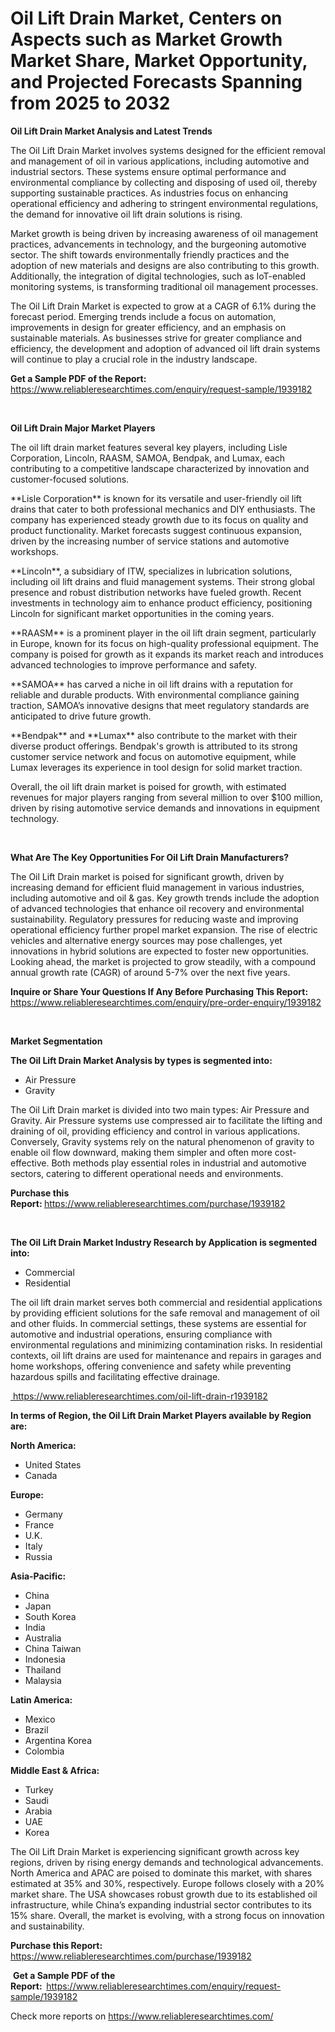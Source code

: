<p><h1>Oil Lift Drain Market, Centers on Aspects such as Market Growth Market Share, Market Opportunity, and Projected Forecasts Spanning from 2025 to 2032</h1></p><p><strong>Oil Lift Drain Market Analysis and Latest Trends</strong></p>
<p><p>The Oil Lift Drain Market involves systems designed for the efficient removal and management of oil in various applications, including automotive and industrial sectors. These systems ensure optimal performance and environmental compliance by collecting and disposing of used oil, thereby supporting sustainable practices. As industries focus on enhancing operational efficiency and adhering to stringent environmental regulations, the demand for innovative oil lift drain solutions is rising.</p><p>Market growth is being driven by increasing awareness of oil management practices, advancements in technology, and the burgeoning automotive sector. The shift towards environmentally friendly practices and the adoption of new materials and designs are also contributing to this growth. Additionally, the integration of digital technologies, such as IoT-enabled monitoring systems, is transforming traditional oil management processes.</p><p>The Oil Lift Drain Market is expected to grow at a CAGR of 6.1% during the forecast period. Emerging trends include a focus on automation, improvements in design for greater efficiency, and an emphasis on sustainable materials. As businesses strive for greater compliance and efficiency, the development and adoption of advanced oil lift drain systems will continue to play a crucial role in the industry landscape.</p></p>
<p><strong>Get a Sample PDF of the Report:&nbsp;</strong> <a href="https://www.reliableresearchtimes.com/enquiry/request-sample/1939182?utm_campaign=3028&utm_medium=2&utm_source=Github&utm_content=ia&utm_term=10042025&utm_id=oil-lift-drain">https://www.reliableresearchtimes.com/enquiry/request-sample/1939182</a></p>
<p>&nbsp;</p>
<p><strong>Oil Lift Drain Major Market Players</strong></p>
<p><p>The oil lift drain market features several key players, including Lisle Corporation, Lincoln, RAASM, SAMOA, Bendpak, and Lumax, each contributing to a competitive landscape characterized by innovation and customer-focused solutions.</p><p>**Lisle Corporation** is known for its versatile and user-friendly oil lift drains that cater to both professional mechanics and DIY enthusiasts. The company has experienced steady growth due to its focus on quality and product functionality. Market forecasts suggest continuous expansion, driven by the increasing number of service stations and automotive workshops.</p><p>**Lincoln**, a subsidiary of ITW, specializes in lubrication solutions, including oil lift drains and fluid management systems. Their strong global presence and robust distribution networks have fueled growth. Recent investments in technology aim to enhance product efficiency, positioning Lincoln for significant market opportunities in the coming years.</p><p>**RAASM** is a prominent player in the oil lift drain segment, particularly in Europe, known for its focus on high-quality professional equipment. The company is poised for growth as it expands its market reach and introduces advanced technologies to improve performance and safety.</p><p>**SAMOA** has carved a niche in oil lift drains with a reputation for reliable and durable products. With environmental compliance gaining traction, SAMOA’s innovative designs that meet regulatory standards are anticipated to drive future growth.</p><p>**Bendpak** and **Lumax** also contribute to the market with their diverse product offerings. Bendpak's growth is attributed to its strong customer service network and focus on automotive equipment, while Lumax leverages its experience in tool design for solid market traction.</p><p>Overall, the oil lift drain market is poised for growth, with estimated revenues for major players ranging from several million to over $100 million, driven by rising automotive service demands and innovations in equipment technology.</p></p>
<p>&nbsp;</p>
<p><strong>What Are The Key Opportunities For Oil Lift Drain Manufacturers?</strong></p>
<p><p>The Oil Lift Drain market is poised for significant growth, driven by increasing demand for efficient fluid management in various industries, including automotive and oil & gas. Key growth trends include the adoption of advanced technologies that enhance oil recovery and environmental sustainability. Regulatory pressures for reducing waste and improving operational efficiency further propel market expansion. The rise of electric vehicles and alternative energy sources may pose challenges, yet innovations in hybrid solutions are expected to foster new opportunities. Looking ahead, the market is projected to grow steadily, with a compound annual growth rate (CAGR) of around 5-7% over the next five years.</p></p>
<p><strong>Inquire or Share Your Questions If Any Before Purchasing This Report:</strong> <a href="https://www.reliableresearchtimes.com/enquiry/pre-order-enquiry/1939182?utm_campaign=3028&utm_medium=2&utm_source=Github&utm_content=ia&utm_term=10042025&utm_id=oil-lift-drain">https://www.reliableresearchtimes.com/enquiry/pre-order-enquiry/1939182</a></p>
<p>&nbsp;</p>
<p><strong>Market Segmentation</strong></p>
<p><strong>The Oil Lift Drain Market Analysis by types is segmented into:</strong></p>
<p><ul><li>Air Pressure</li><li>Gravity</li></ul></p>
<p><p>The Oil Lift Drain market is divided into two main types: Air Pressure and Gravity. Air Pressure systems use compressed air to facilitate the lifting and draining of oil, providing efficiency and control in various applications. Conversely, Gravity systems rely on the natural phenomenon of gravity to enable oil flow downward, making them simpler and often more cost-effective. Both methods play essential roles in industrial and automotive sectors, catering to different operational needs and environments.</p></p>
<p><strong>Purchase this Report:&nbsp;</strong><a href="https://www.reliableresearchtimes.com/purchase/1939182?utm_campaign=3028&utm_medium=2&utm_source=Github&utm_content=ia&utm_term=10042025&utm_id=oil-lift-drain">https://www.reliableresearchtimes.com/purchase/1939182</a></p>
<p>&nbsp;</p>
<p><strong>The Oil Lift Drain Market Industry Research by Application is segmented into:</strong></p>
<p><ul><li>Commercial</li><li>Residential</li></ul></p>
<p><p>The oil lift drain market serves both commercial and residential applications by providing efficient solutions for the safe removal and management of oil and other fluids. In commercial settings, these systems are essential for automotive and industrial operations, ensuring compliance with environmental regulations and minimizing contamination risks. In residential contexts, oil lift drains are used for maintenance and repairs in garages and home workshops, offering convenience and safety while preventing hazardous spills and facilitating effective drainage.</p></p>
<p><a href="https://www.reliableresearchtimes.com/oil-lift-drain-r1939182?utm_campaign=3028&utm_medium=2&utm_source=Github&utm_content=ia&utm_term=10042025&utm_id=oil-lift-drain">&nbsp;https://www.reliableresearchtimes.com/oil-lift-drain-r1939182</a></p>
<p><strong>In terms of Region, the Oil Lift Drain Market Players available by Region are:</strong></p>
<p>
    <p> <strong> North America: </strong>
        <ul>
            <li>United States</li>
            <li>Canada</li>
        </ul>
        </p> 
    <p> <strong> Europe: </strong>
        <ul>
            <li>Germany</li>
            <li>France</li>
            <li>U.K.</li>
            <li>Italy</li>
            <li>Russia</li>
        </ul>
        </p> 
    <p> <strong> Asia-Pacific: </strong>
        <ul>
            <li>China</li>
            <li>Japan</li>
            <li>South Korea</li>
            <li>India</li>
            <li>Australia</li>
            <li>China Taiwan</li>
            <li>Indonesia</li>
            <li>Thailand</li>
            <li>Malaysia</li>
        </ul>
        </p> 
    <p> <strong> Latin America: </strong>
        <ul>
            <li>Mexico</li>
            <li>Brazil</li>
            <li>Argentina Korea</li>
            <li>Colombia</li>
        </ul>
        </p> 
    <p> <strong> Middle East & Africa: </strong>
        <ul>
            <li>Turkey</li>
            <li>Saudi</li>
            <li>Arabia</li>
            <li>UAE</li>
            <li>Korea</li>
        </ul>
    </p>
    </p>
<p><p>The Oil Lift Drain Market is experiencing significant growth across key regions, driven by rising energy demands and technological advancements. North America and APAC are poised to dominate this market, with shares estimated at 35% and 30%, respectively. Europe follows closely with a 20% market share. The USA showcases robust growth due to its established oil infrastructure, while China’s expanding industrial sector contributes to its 15% share. Overall, the market is evolving, with a strong focus on innovation and sustainability.</p></p>
<p><strong>Purchase this Report: </strong><a href="https://www.reliableresearchtimes.com/purchase/1939182?utm_campaign=3028&utm_medium=2&utm_source=Github&utm_content=ia&utm_term=10042025&utm_id=oil-lift-drain">https://www.reliableresearchtimes.com/purchase/1939182</a></p>
<p>&nbsp;<strong>Get a Sample PDF of the Report:&nbsp;&nbsp;</strong><a href="https://www.reliableresearchtimes.com/enquiry/request-sample/1939182?utm_campaign=3028&utm_medium=2&utm_source=Github&utm_content=ia&utm_term=10042025&utm_id=oil-lift-drain">https://www.reliableresearchtimes.com/enquiry/request-sample/1939182</a></p>
<p><strong></strong></p>
<p>Check more reports on <a href="https://www.reliableresearchtimes.com/?utm_campaign=3028&utm_medium=2&utm_source=Github&utm_content=ia&utm_term=10042025&utm_id=oil-lift-drain">https://www.reliableresearchtimes.com/</a></p>